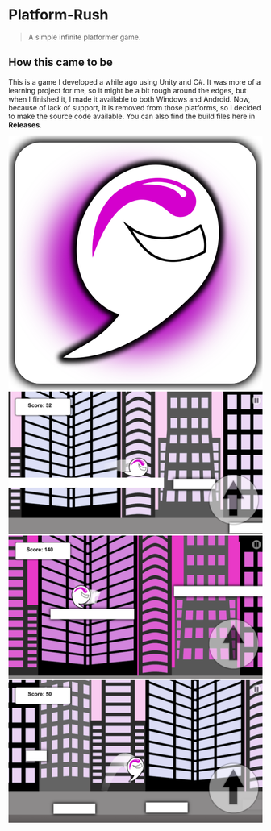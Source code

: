 # Platform-Rush
> A simple infinite platformer game.

## How this came to be

This is a game I developed a while ago using Unity and C#. It was more of a learning project for me, so it might be a bit rough around the edges, but when I finished it, I made it available to both Windows and Android. Now, because of lack of support, it is removed from those platforms, so I decided to make the source code available. You can also find the build files here in **Releases**.

![Icon](Image%20and%20Sound/Platform%20Rush%20Images/Thumbnail_PR.png "Icon")
![Gameplay 1](Image%20and%20Sound/Platform%20Rush%20Images/../../Image%20and%20Sound/Platform%20Rush%20Images/PR_samplepic1.png "Gameplay 1")
![Gameplay 2](Image%20and%20Sound/Platform%20Rush%20Images/../../Image%20and%20Sound/Platform%20Rush%20Images/PR_samplepic2.png "Gameplay 3")
![Gameplay 3](Image%20and%20Sound/Platform%20Rush%20Images/../../Image%20and%20Sound/Platform%20Rush%20Images/PR_samplepic3.png "Gameplay 3")
